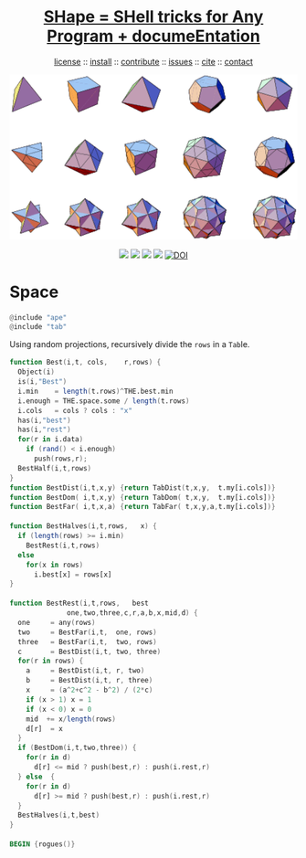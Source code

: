 <a name=top>
<h1 align=center>
   <a href="https://github.com/timm/shape/blob/master/README.md#top">
     SHape = SHell tricks  for Any Program + documeEntation
   </a>
</h1>
<p align=center>
   <a    href="https://github.com/timm/shape/blob/master/LICENSE.md#top">license</a>
   :: <a href="https://github.com/timm/shape/blob/master/INSTALL.md#top">install</a>
   :: <a href="https://github.com/timm/shape/blob/master/CONTRIBUTE.md#top">contribute</a>
   :: <a href="https://github.com/timm/shape/issues">issues</a>
   :: <a href="https://github.com/timm/shape/blob/master/CITATION.md#top">cite</a>
   :: <a href="https://github.com/timm/shape/blob/master/CONTACT.md#top">contact</a>
</p>
<p align=center>
   <img width=600 src="https://github.com/timm/misc/blob/master/odd/etc/img/solidgallery.gif">
</p>
<p align=center>
   <img src="https://img.shields.io/badge/language-gawk-orange">
   <img src="https://img.shields.io/badge/purpose-ai,se-blueviolet">
   <img src="https://img.shields.io/badge/platform-mac,*nux-informational">
   <a href="https://travis-ci.org/github/timm/shape"> <img src="https://travis-ci.org/timm/shape.svg?branch=master"></a>
   <a href="https://doi.org/10.5281/zenodo.3887420"><img src="https://zenodo.org/badge/DOI/10.5281/zenodo.3887420.svg" alt="DOI"></a>
</p>

# Space

```awk
@include "ape"
@include "tab"
```

Using random projections,
recursively divide the `rows` in a `Tab`le.


```awk
function Best(i,t, cols,    r,rows) {
  Object(i)
  is(i,"Best")
  i.min    = length(t.rows)^THE.best.min
  i.enough = THE.space.some / length(t.rows)
  i.cols   = cols ? cols : "x"
  has(i,"best")
  has(i,"rest")
  for(r in i.data) 
    if (rand() < i.enough)
      push(rows,r);
  BestHalf(i,t,rows)
}
function BestDist(i,t,x,y) {return TabDist(t,x,y,  t.my[i.cols])}
function BestDom( i,t,x,y) {return TabDom( t,x,y,  t.my[i.cols])}
function BestFar( i,t,x,a) {return TabFar( t,x,y,a,t.my[i.cols])}

function BestHalves(i,t,rows,   x) {
  if (length(rows) >= i.min) 
    BestRest(i,t,rows)
  else
    for(x in rows)
      i.best[x] = rows[x] 
}
      
function BestRest(i,t,rows,   best
              one,two,three,c,r,a,b,x,mid,d) {
  one     = any(rows)
  two     = BestFar(i,t,  one, rows)
  three   = BestFar(i,t,  two, rows)
  c       = BestDist(i,t, two, three)
  for(r in rows) {
    a     = BestDist(i,t, r, two)
    b     = BestDist(i,t, r, three)
    x     = (a^2+c^2 - b^2) / (2*c) 
    if (x > 1) x = 1
    if (x < 0) x = 0
    mid  += x/length(rows)
    d[r]  = x
  }
  if (BestDom(i,t,two,three)) {
    for(r in d) 
      d[r] <= mid ? push(best,r) : push(i.rest,r)
  } else  { 
    for(r in d) 
      d[r] >= mid ? push(best,r) : push(i.rest,r)
  }
  BestHalves(i,t,best) 
}

BEGIN {rogues()}
